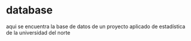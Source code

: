 # database
aqui se encuentra la base de datos de un proyecto aplicado de estadística de la universidad del norte 
